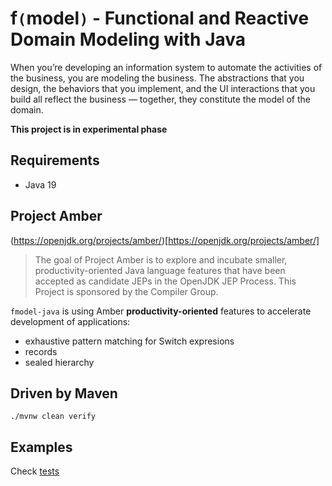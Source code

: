 # **f`(`model`)`** - Functional and Reactive Domain Modeling with Java
When you’re developing an information system to automate the activities of the business, you are modeling the business. 
The abstractions that you design, the behaviors that you implement, and the UI interactions that you build all reflect the business — together,
they constitute the model of the domain.

**This project is in experimental phase**

## Requirements
 - Java 19

## Project Amber
(https://openjdk.org/projects/amber/)[https://openjdk.org/projects/amber/]

>The goal of Project Amber is to explore and incubate smaller, productivity-oriented Java language features that have been accepted as candidate JEPs in the OpenJDK JEP Process. This Project is sponsored by the Compiler Group.

`fmodel-java` is using Amber **productivity-oriented** features to accelerate development of applications:

 - exhaustive pattern matching for Switch expresions
 - records
 - sealed hierarchy

## Driven by Maven
```shell
./mvnw clean verify
```

## Examples

Check [tests](src/test/java/com/fraktalio/fmodel/domain/example)